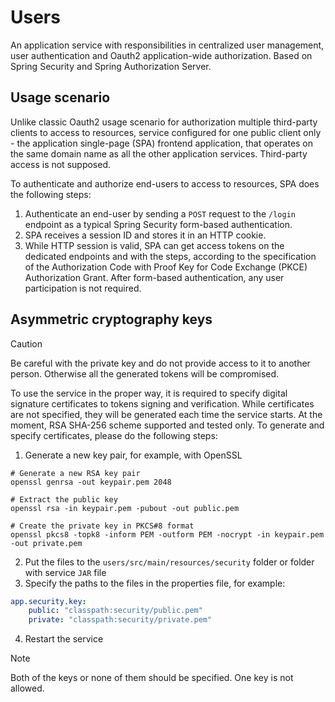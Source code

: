 # Users

An application service with responsibilities in centralized user management,
user authentication and Oauth2 application-wide authorization.
Based on Spring Security and Spring Authorization Server.

## Usage scenario

Unlike classic Oauth2 usage scenario for authorization multiple third-party clients
to access to resources, service configured for one public client only - the application
single-page (SPA) frontend application, that operates on the same domain name
as all the other application services. Third-party access is not supposed.

To authenticate and authorize end-users to access to resources, SPA does the following steps:

1. Authenticate an end-user by sending a `POST` request to the `/login` endpoint
as a typical Spring Security form-based authentication.
2. SPA receives a session ID and stores it in an HTTP cookie.
3. While HTTP session is valid, SPA can get access tokens on the dedicated endpoints
and with the steps, according to the specification of the Authorization Code
with Proof Key for Code Exchange (PKCE) Authorization Grant.
After form-based authentication, any user participation is not required.

## Asymmetric cryptography keys

> [!CAUTION]
> Be careful with the private key and do not provide access to it to another person.
> Otherwise all the generated tokens will be compromised.

To use the service in the proper way, it is required to specify digital signature certificates
to tokens signing and verification. While certificates are not specified, they will be generated
each time the service starts.
At the moment, RSA SHA-256 scheme supported and tested only.
To generate and specify certificates, please do the following steps:

1. Generate a new key pair, for example, with OpenSSL

```shell
# Generate a new RSA key pair
openssl genrsa -out keypair.pem 2048
```

```shell
# Extract the public key
openssl rsa -in keypair.pem -pubout -out public.pem
```

```shell
# Create the private key in PKCS#8 format
openssl pkcs8 -topk8 -inform PEM -outform PEM -nocrypt -in keypair.pem -out private.pem
```

2. Put the files to the `users/src/main/resources/security` folder or folder with service `JAR` file
3. Specify the paths to the files in the properties file, for example:

```yaml
app.security.key:
    public: "classpath:security/public.pem"
    private: "classpath:security/private.pem"
```

4. Restart the service

> [!NOTE]
> Both of the keys or none of them should be specified. One key is not allowed.
